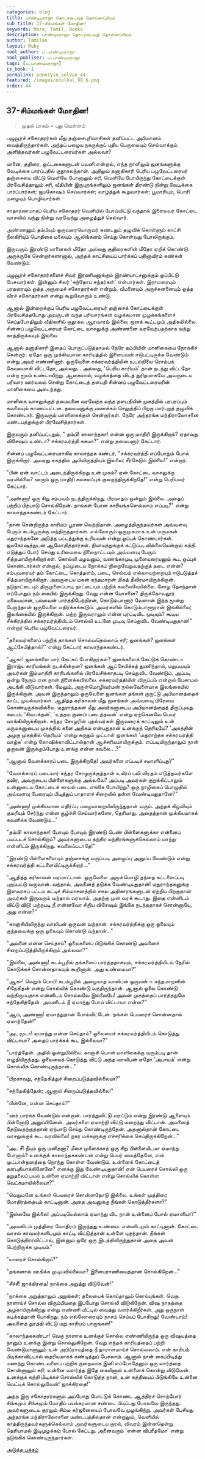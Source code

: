 ```yaml
---
categories: blog
title: பாண்டியராஜா தொடரடைவுத் தொல்காப்பியம்
sub_title: 37-சிம்மங்கள் மோதின!
keywords: More, Tamil, Books
description: பாண்டியராஜா தொடரடைவுத் தொல்காப்பியம்
author: Tamilan
layout: Ruby
nool_author: ப.பாண்டியராஜா
nool_publiser: ப.பாண்டியராஜா
tags: [ப.பாண்டியராஜா]
is_book: 1
permalink: ponniyin_selvan_44
featured: /images/noolkal_96_6.png
order: 44
---
```



## 37-சிம்மங்கள் மோதின!

> முதல் பாகம் ~ புது வெள்ளம்

பழுவூர்ச் சகோதரர்கள் மீது தஞ்சைபுரிவாசிகள் தனிப்பட்ட அபிமானம் வைத்திருந்தார்கள். அந்தப் பழைய நகருக்குப் புதிய பெருமையும் செல்வாக்கும் அளித்தவர்கள் பழுவேட்டரையர்கள் அல்லவா?

யானை, குதிரை, ஒட்டகைகளுடன் பவனி என்றால், எந்த நாளிலும் ஜனங்களுக்கு வேடிக்கை பார்ப்பதில் குதூகலந்தான். அதிலும் தனாதிகாரி பெரிய பழுவேட்டரையர் தஞ்சையை விட்டு வெளியே போனாலும் சரி, வெளியே போயிருந்து கோட்டைக்குள் பிரவேசித்தாலும் சரி, வீதியின் இருபுறங்களிலும் ஜனங்கள் திரண்டு நின்று வேடிக்கை பார்ப்பார்கள்; ஜயகோஷம் செய்வார்கள்; வாழ்த்துக் கூறுவார்கள்; பூமாரியும், பொரி மழையும் பொழிவார்கள்.

சாதாரணமாகப் பெரிய சகோதரர் வெளியில் போய்விட்டு வந்தால் இளையவர் கோட்டை வாசலில் வந்து நின்று வரவேற்று அழைத்துச் செல்வார்.

அண்ணனும் தம்பியும் ஒருவரையொருவர் கண்டதும் தழுவிக் கொள்ளும் காட்சி நீலகிரியும் பொதிகை மலையும் ஆலிங்கனம் செய்து கொள்வது போலிருக்கும்.

இருவரும் இரண்டு யானைகள் மீதோ அல்லது குதிரைகளின் மீதோ ஏறிக் கொண்டு அருகருகே சென்றார்களானால், அந்தக் காட்சியைப் பார்க்கப் பதினாயிரம் கண்கள் வேண்டும்.

பழுவூர்ச் சகோதரர்களைச் சிலர் இரணியனுக்கும் இரண்யாட்சனுக்கும் ஒப்பிட்டு பேசுவார்கள். இன்னும் சிலர் 'சுந்தோப சுந்தர்கள்' என்பார்கள். இராமரையும் பரதரையும் ஒத்த அருமைச் சகோதரர்கள் என்றும், வீமனையும் அருச்சுனனையும் ஒத்த வீரச் சகோதரர்கள் என்று கூறுவோரும் உண்டு.

ஆனால் இன்றைக்குப் பெரிய பழுவேட்டரையர் தஞ்சைக் கோட்டைக்குள் பிரவேசித்தபோது அவருடன் வந்த பரிவாரங்கள் வழக்கமான முழக்கங்களைச் செய்தபோதிலும் வீதிகளில் குதூகல ஆரவாரம் இல்லை; ஜனக் கூட்டமும் அதிகமில்லை. சின்னப் பழுவேட்டரையர் கோட்டை வாசலுக்கு அண்ணனை வரவேற்பதற்காக வந்து காத்திருக்கவும் இல்லை.

ஆனால் தனாதிகாரி இதைப் பொருட்படுத்தாமல் நேரே தம்பியின் மாளிகையை நோக்கிச் சென்றார். ஏதோ ஒரு முக்கியமான காரியத்தில் இளையவன் ஈடுபட்டிருக்க வேண்டும் என்று அவர் எண்ணினார். ஒருவேளை சக்கரவர்த்தியின் உடல்நிலை ரொம்பக் கேவலமாகி விட்டதோ, அல்லது... அல்லது, 'பெரிய காரியம்' தான் நடந்து விட்டதோ என்ற ஐயம் உண்டாயிற்று. ஆகையால், வழக்கத்தை விடத் துரிதமாகவே அவருடைய பரிவார ஊர்வலம் சென்று கோட்டைத் தளபதி சின்னப் பழுவேட்டரையரின் மாளிகையை அடைந்தது.

மாளிகை வாசலுக்குத் தமையனை வரவேற்க வந்த தளபதியின் முகத்தில் பரபரப்பும் கவலையும் காணப்பட்டன. தமையனுக்கு வணக்கம் செலுத்திப் பிறகு மார்புறத் தழுவிக் கொண்டார். இருவரும் மாளிகைக்குள் சென்றார்கள். நேரே அந்தரங்க மந்திராலோசனை மண்டபத்துக்குள் பிரவேசித்தார்கள்.

இருவரும் தனிப்பட்டதும், " தம்பி! காலாந்தகா! என்ன ஒரு மாதிரி இருக்கிறாய்? ஏதாவது விசேஷம் உண்டா? சக்கரவர்த்தி சுகமா?" என்று தமையனார் கேட்டார்.

சின்னப் பழுவேட்டரையராகிய காலாந்தக கண்டர், "சக்கரவர்த்தி எப்போதும் போல் இருக்கிறார். அவரது சுகத்தில் அபிவிருத்தியும் இல்லை; சீர்கேடும் இல்லை!" என்றார்.

"பின் ஏன் வாட்டம் அடைந்திருக்கிறது உன் முகம்? ஏன் கோட்டை வாசலுக்கு வரவில்லை? ஊரும் ஒரு மாதிரி சலசலப்புக் குறைந்திருக்கிறதே!" என்று பெரியவர் கேட்டார்.

"அண்ணா! ஒரு சிறு சம்பவம் நடந்திருக்கிறது. பிரமாதம் ஒன்றும் இல்லை. அதைப் பற்றிப் பிற்பாடு சொல்கிறேன். தாங்கள் போன காரியங்களெல்லாம் எப்படி?" என்று காலாந்தககண்டர் கேட்டார்.

"நான் சென்றிருந்த காரியம் பூரண வெற்றிதான். அழைத்திருந்தவர்கள் அவ்வளவு பேரும் கடம்பூருக்கு வந்திருந்தார்கள். எல்லோரும் ஒருமுகமாக உன் மருமகன் மதுராந்தகனே அடுத்த பட்டத்துக்கு உரியவன் என்று ஒப்புக் கொண்டார்கள். ஜயகோஷத்துடன் ஆமோதித்தார்கள். நியாயத்துக்குக் கட்டுப்படவில்லையென்றால் கத்தி எடுத்துப் போர் செய்து உரிமையை நிலைநாட்டவும் அவ்வளவு பேரும் சித்தமாயிருக்கிறார்கள். கொல்லி மழவனும், வணங்காமுடி முனையரையனும் கூட ஒப்புக் கொண்டார்கள் என்றால், நம்முடைய நோக்கம் நிறைவேறுவதற்குத் தடை என்ன? சம்புவரையர் தம் கோட்டை, கொத்தளம், படை, செல்வம் எல்லாவற்றையும் ஈடுபடுத்தச் சித்தமாயிருக்கிறார். அவருடைய மகன் கந்தமாறன் மிகத் தீவிரமாயிருக்கிறான். நடுநாட்டையும் திருமுனைப்பாடி நாட்டையும் பற்றிக் கவலையேயில்லை. சோழ தேசந்தான் எப்போதும் நம் கையில் இருக்கிறது. வேறு என்ன யோசனை? திருக்கோவலூர் மலையமான், பல்லவன் பார்த்திபேந்திரன், கொடும்பாளூர் வேளான் இந்த மூன்று பேருந்தான் ஒருவேளை எதிர்க்கக்கூடும். அவர்களில் கொடும்பாளூரான் இங்கில்லை; இலங்கையில் இருக்கிறான். மற்ற இருவராலும் என்ன புரட்டிவிட முடியும்? கூடிய சீக்கிரத்தில் சக்கரவர்த்தியிடம் சொல்லி உடனே முடிவு செய்துவிட வேண்டியதுதான்!" என்றார் பெரிய பழுவேட்டரையர்.

"தலைவர்களைப் பற்றித் தாங்கள் சொல்வதெல்லாம் சரி; ஜனங்கள்? ஜனங்கள் ஆட்சேபித்தால்?" என்று கேட்டார் காலாந்தககண்டர்.

"ஆகா! ஜனங்களை யார் கேட்கப் போகிறார்கள்? ஜனங்களைக் கேட்டுக் கொண்டா இராஜ்ய காரியங்கள் நடக்கின்றன? ஜனங்கள் ஆட்சேபிக்கத் துணிந்தால், மறுபடியும் அவர்கள் இம்மாதிரி காரியங்களில் பிரவேசிக்காதபடி செய்துவிட வேண்டும். அப்படி ஒன்று நேரும் என நான் நினைக்கவில்லை. சக்கரவர்த்தியின் விருப்பம் என்றால் பேசாமல் அடங்கி விடுவார்கள். மேலும், அருள்மொழிவர்மன் நல்லவேளையாக இலங்கையில் இருக்கிறான். அவன் இருந்தாலும் ஒருவேளை ஜனங்கள் தங்கள் குருட்டு அபிமானத்தைக் காட்ட முயல்வார்கள். ஆதித்த கரிகாலன் மீது ஜனங்கள் அவ்வளவு பிரேமை கொண்டிருக்கவில்லை. மதுராந்தகன் மீது அவர்களுடைய அபிமானத்தைத் திருப்புவது சுலபம். 'சிவபக்தன்', 'உத்தம குணம் படைத்தவன்' என்று ஏற்கெனவே பெயர் வாங்கியிருக்கிறான். சுந்தர சோழரின் புதல்வர்கள் இருவரைக் காட்டிலும் உன் மருமகனுடைய முகத்தில் களை அதிகம் என்பதுதான் உனக்குத் தெரியுமே? 'அகத்தின் அழகு முகத்தில் தெரியும்' என்று கருதும் முட்டாள் ஜனங்கள் 'மதுராந்தக சக்கரவர்த்தி வாழ்க' என்று கோஷிக்காவிட்டால்தான் ஆச்சரியமாயிருக்கும். எப்படியிருந்தாலும் நான் ஒருவன் இருக்கும்போது உனக்கு என்ன கவலை....?"

"ஆனால் வேளக்காரப் படை இருக்கிறதே! அவர்களை எப்படிச் சமாளிப்பது?"

"வேளக்காரப் படையார் சுந்தர சோழருக்குத்தான் உயிர்ப் பலி விரதம் எடுத்தவர்களே தவிர, அவருடைய பிள்ளைகளுக்கு அல்லவே? அப்படி அவர்கள் குறுக்கிட்டாலும் உன்னுடைய கோட்டைக் காவல் படை எங்கே போயிற்று? ஒரு நாழிகைப் பொழுதில் அவ்வளவு பேரையும் பிடித்துப் பாதாளச் சிறையில் தள்ள வேண்டியதுதானே?"

"அண்ணா! முக்கியமான எதிர்ப்பு பழையாறையிலிருந்துதான் வரும். அந்தக் கிழவியும் குமரியும் சேர்ந்து என்ன சூழ்ச்சி செய்வார்களோ, தெரியாது. அதைத்தான் முக்கியமாகக் கவனிக்க வேண்டும்..."

"தம்பி! காலாந்தகா! போயும் போயும் இரண்டு பெண் பிள்ளைகளுக்கா என்னைப் பயப்படச் சொல்கிறாய்? அவர்களுடைய தந்திர மந்திரங்களுக்கெல்லாம் மாற்று என்னிடம் இருக்கிறது. கவலைப்படாதே!"

"இரண்டு பிள்ளைகளையும் தஞ்சைக்கு வரும்படி அழைப்பு அனுப்ப வேண்டும் என்று சக்கரவர்த்தி கட்டளையிட்டிருக்கிறார்..."

"ஆதித்த கரிகாலன் வரமாட்டான். ஒருவேளை அருள்மொழி தந்தை கட்டளைப்படி புறப்பட்டு வருவான். வந்தால், அவனைத் தடுக்க வேண்டியதுதான்! மதுராந்தகனுக்கு இளவரசுப் பட்டம் கட்டிச் சிம்மாசனத்தில் சகல அதிகாரங்களுடன் ஏற்றிய பிறகுதான் அவர்கள் இருவரும் வந்தால் வரலாம். அதற்கு முன் வரக் கூடாது. இதை என்னிடம் விட்டு விடு! மற்றபடி நீ என்னவோ சிறிய விசேஷம் இங்கே நடந்ததாகச் சொன்னாயே, அது என்ன?"

"காஞ்சியிலிருந்து வாலிபன் ஒருவன் வந்தான். சக்கரவர்த்திக்கு ஒரு ஓலையும் குந்தவைக்கு ஒரு ஓலையும் கொண்டு வந்தான்..."

"அவனை என்ன செய்தாய்? ஓலைகளைப் பிடுங்கிக் கொண்டு அவனைச் சிறைப்படுத்தியிருக்கிறாய் அல்லவா?"

"இல்லை, அண்ணா! கடம்பூரில் தங்களைப் பார்த்ததாகவும், சக்கரவர்த்தியிடம் நேரில் கொடுக்கச் சொன்னதாகவும் கூறினான். அது உண்மையா?"

"ஆகா! வெறும் பொய்! கடம்பூரில் அழையாத வாலிபன் ஒருவன் ~ கந்தமாறனின் சிநேகிதன் என்று சொல்லிக் கொண்டு வந்திருந்தான். ஆனால் ஓலை கொண்டு வந்திருப்பதாக என்னிடம் சொல்லவே இல்லையே! அவன் முகத்தைப் பார்த்ததுமே சந்தேகித்தேன். அவனிடம் நீ ஏமாந்து போய் விட்டாயா என்ன?"

"ஆம், அண்ணா! ஏமாந்துதான் போய்விட்டேன். தங்கள் பெயரைச் சொன்னதால் ஏமாந்தேன்!"

"அட மூடா! ஏமாந்து என்ன செய்தாய்? ஓலையைச் சக்கரவர்த்தியிடம் கொடுத்து விட்டாயா? அதைப் பார்க்கக் கூட இல்லையா?"

"பார்த்தேன். அதில் ஒன்றுமில்லை. காஞ்சி பொன் மாளிகைக்கு வரும்படி தான் எழுதியிருந்தது. ஓலையைக் கொடுத்து விட்டு அந்த வாலிபன் ஏதோ 'அபாயம்' என்று சொல்லிக் கொண்டிருந்தான்..."

"பிறகாவது, சந்தேகித்துச் சிறைப்படுத்தவில்லையா?"

"சந்தேகித்தேன்; ஆனால் சிறைப்படுத்தவில்லை!"

"பின்னே, என்ன செய்தாய்?"

"ஊர் பார்க்க வேண்டும் என்றான். பார்த்துவிட்டு வரட்டும் என்று இரண்டு ஆளையும் பின்னோடு அனுப்பினேன். அவர்களை ஏமாற்றி விட்டு மறைந்து விட்டான். அவனைத் தேடுவதற்குத்தான் ஏற்பாடு செய்து கொண்டிருந்தேன். அதனால்தான் கோட்டை வாசலுக்குக் கூட வரவில்லை! நகர மக்களுக்கு எச்சரிக்கை செய்திருக்கிறேன்..."

"அட சீ! நீயும் ஒரு மனிதனா? மீசை முளைக்காத ஒரு சிறு பிள்ளையிடமா ஏமாந்து போனாய்? உனக்குக் காலாந்தககண்டன் என்று பெயர் வைத்தேனே, என் முட்டாள்தனத்தை நொந்து கொள்ள வேண்டும். உன்னைக் கோட்டைத் தளபதியாக்கினேனே? எனக்கு இது வேண்டியதுதான்! என் பெயரைச் சொல்லி ஒரு தறுதலைப் பயல் உன்னை ஏமாற்றி விட்டான் என்று சொல்லிக் கொள்ள வெட்கமாயில்லையா?"

"வெறுமனே உங்கள் பெயரைச் சொன்னதோடு இல்லை. உங்கள் முத்திரை மோதிரத்தையும் காட்டினான். அதை அவனுக்கு நீங்கள் கொடுத்தீர்களா?"

"இல்லவே இல்லை! அப்படியெல்லாம் ஏமாந்து விட நான் உன்னைப் போல் ஏமாளியா?"

"அவனிடம் முத்திரை மோதிரம் இருந்தது உண்மை. என்னிடமும் காட்டினான். கோட்டை வாசல் காவலர்களிடமும் காட்டி விட்டுத்தான் உள்ளே புகுந்தான். நீங்கள் கொடுத்திராவிட்டால், இன்னும் ஒரே ஒரு இடத்திலிருந்துதான் அதை அவன் பெற்றிருக்க முடியும்."

"யாரைச் சொல்கிறாய்?"

"தங்களால் ஊகிக்க முடியவில்லையா? இளையராணியைத்தான் சொல்கிறேன்..."

"சீச்சீ! ஜாக்கிரதை! நாக்கை அறுத்து விடுவேன்!"

"நாக்கை அறுத்தாலும் அறுங்கள்; தலையைக் கொய்தாலும் கொய்யுங்கள். வெகு நாளாய்ச் சொல்ல விரும்பியதை இப்போது சொல்லி விடுகிறேன். விஷ நாகத்தை அழகாயிருக்கிறது என்று எண்ணி வீட்டில் வைத்து வளர்க்கிறீர்கள். அது ஒருநாள் கடிக்கத்தான் போகிறது. நம் எல்லோரையும் நாசம் செய்யப் போகிறது! வேண்டாம்! அவளைத் துரத்தி விட்டு மறு காரியம் பாருங்கள்!"

"காலாந்தககண்டா! வெகு நாளாக உனக்குச் சொல்ல எண்ணியிருந்த ஒரு விஷயத்தை நானும் உனக்கு இன்று சொல்லுகிறேன். வேறு எந்தக் காரியத்தைப் பற்றி வேண்டுமானாலும் உன் அபிப்ராயத்தை நீ தாராளமாய்ச் சொல்லலாம். என் காரியம் பிடிக்காவிட்டால் தைரியமாகக் கண்டித்துப் பேசலாம். ஆனால் நான் கைப்பிடித்து மணந்து கொண்டவளைப் பற்றிக் குறைவாக இனி எப்போதேனும் ஒரு வார்த்தை சொன்னாலும் சரி; உன்னை வளர்த்த இதே கையினால் உன்னைக் கொன்று விடுவேன். உனக்குக் கத்தி பிடிக்கச் சொல்லிக் கொடுத்த நான், உன் கத்தியைப் பிடுங்கியே உன்னை வெட்டிக் கொல்லுவேன்! ஜாக்கிரதை!"

அந்த இரு சகோதரர்களும் அப்போது போட்டுக் கொண்ட ஆத்திரச் சொற்போர் சிங்கமும் சிங்கமும் மோதிப் பயங்கரமான சண்டை பிடிப்பது போலவே இருந்தது. அவர்களுடைய குரலும் சிம்ம கர்ஜனையைப் போலவே முழங்கிற்று. அவர்கள் பேசியது அந்தரங்க மந்திராலோசனை மண்டபத்தில்தான் என்றாலும், வெளியில் காத்திருந்தவர்களுக்கெல்லாம் அவர்களுடைய குரல், விவரம் இன்னதென்று தெரியாமல் இடிமுழக்கம் போல் கேட்டது. அனைவரும் 'என்ன விபரீதமோ' என்று நடுங்கிக் கொண்டிருந்தார்கள்.

[அடுத்த பக்கம்](ponniyin_selvan_45)